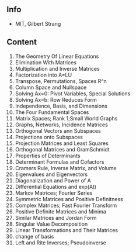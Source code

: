## Info
- MIT, Gilbert Strang

## Content
1. The Geometry Of Linear Equations
2. Elimination With Matrices
3. Multiplication and Inverse Matrices
4. Factorization into A=LU
5. Transpose, Permutations, Spaces R^n
6. Column Space and Nullspace
7. Solving Ax=0: Pivot Variables, Special Solutions
8. Solving Ax=b: Row Reduces Form
9. Independence, Basis, and Dimensions
10. The Four Fundamental Spaces
11. Matrix Spaces; Rank 1;Small World Graphs
12. Graphs, Networks, Incidence Matrices
13. Orthogonal Vectors ann Subspaces
14. Projections onto Subspaces
15. Projection Matrices and Least Squares
16. Orthogonal Matrices and GramSchmidt
17. Properties of Determinants
18. Determinant Formulas and Cofactors
19. Cramers Rule, Inverse Matrix, and Volume
20. Eigenvalues and Eigenvectors
21. Diagonalization and Power of A
22. Differential Equations and exp(At)
23. Markov Matrices; Fourier Series
24. Symmetric Matrices and Positive Definitness
25. Complex Matrices; Fast Fourier Transform
26. Positive Definite Matrices and Minima
27. Similar Matrices and Jordan Form
28. Singular Value Decomposition
29. Linear Transformations and Their Matrices
30. change of basis
31. Left and Rite Inverses; Pseudoinverse


